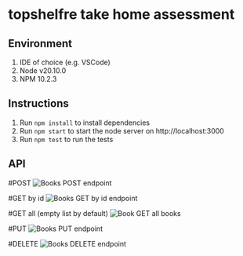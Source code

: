 # topshelfre take home assessment

## Environment
1. IDE of choice (e.g. VSCode)
2. Node v20.10.0
3. NPM 10.2.3

## Instructions
1. Run `npm install` to install dependencies
2. Run `npm start` to start the node server on http://localhost:3000
3. Run `npm test` to run the tests

## API
#POST
![Books POST endpoint](https://asset.cloudinary.com/dx3fnhq8j/3475f95442b6e16573a4e8c8f8af9cb8)

#GET by id
![Books GET by id endpoint](https://asset.cloudinary.com/dx3fnhq8j/f79b2cad126596ad3402be0ec5ed8422)

#GET all (empty list by default)
![Book GET all books](https://asset.cloudinary.com/dx3fnhq8j/070b6ae9088523f5f3ef1500806c99f8)

#PUT
![Books PUT endpoint](https://asset.cloudinary.com/dx3fnhq8j/dfba78aee3e2301da587b4858ba73b72)

#DELETE
![Books DELETE endpoint](https://asset.cloudinary.com/dx3fnhq8j/5f1adfe53086e0d67c45590cb9aa9798)
